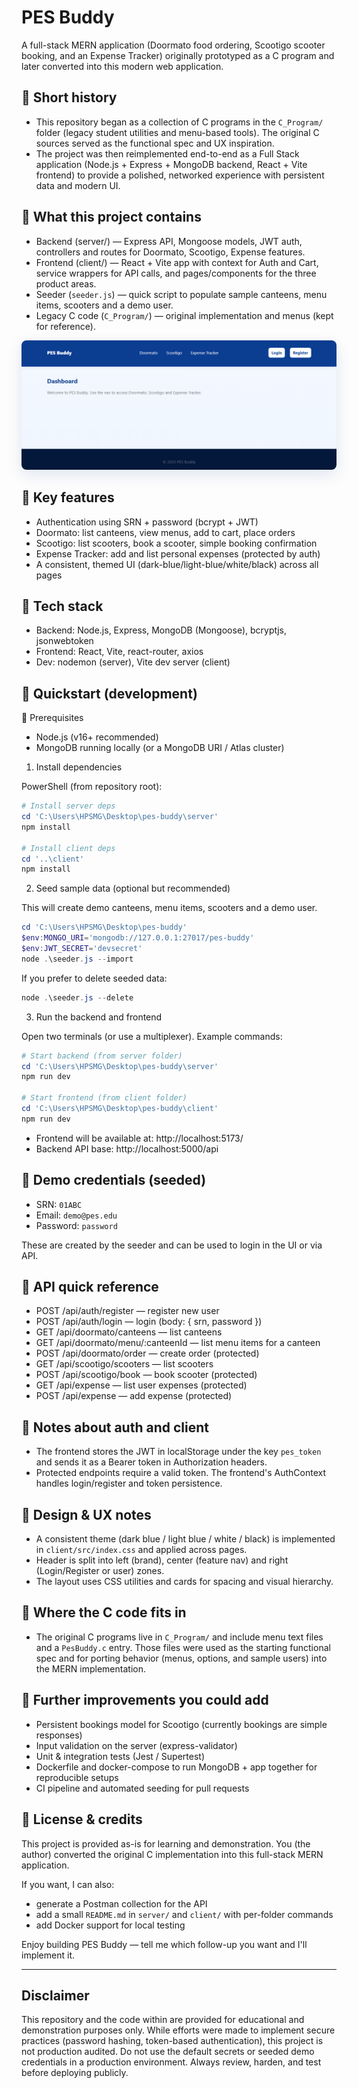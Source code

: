# PES Buddy

A full-stack MERN application (Doormato food ordering, Scootigo scooter booking, and an Expense Tracker) originally prototyped as a C program and later converted into this modern web application.

🔵 Short history
---------------
- This repository began as a collection of C programs in the `C_Program/` folder (legacy student utilities and menu-based tools). The original C sources served as the functional spec and UX inspiration.
- The project was then reimplemented end-to-end as a Full Stack application (Node.js + Express + MongoDB backend, React + Vite frontend) to provide a polished, networked experience with persistent data and modern UI.

🔵 What this project contains
-------------------------
- Backend (server/) — Express API, Mongoose models, JWT auth, controllers and routes for Doormato, Scootigo, Expense features.
- Frontend (client/) — React + Vite app with context for Auth and Cart, service wrappers for API calls, and pages/components for the three product areas.
- Seeder (`seeder.js`) — quick script to populate sample canteens, menu items, scooters and a demo user.
- Legacy C code (`C_Program/`) — original implementation and menus (kept for reference).

<p align="center">
	<img src="https://github.com/guru-bharadwaj20/PES_Buddy/blob/main/Preview.png" alt="PES Buddy preview" style="max-width:100%;border-radius:8px;box-shadow:0 8px 24px rgba(11,61,145,0.12)" />
</p>

🔵 Key features
------------
- Authentication using SRN + password (bcrypt + JWT)
- Doormato: list canteens, view menus, add to cart, place orders
- Scootigo: list scooters, book a scooter, simple booking confirmation
- Expense Tracker: add and list personal expenses (protected by auth)
- A consistent, themed UI (dark-blue/light-blue/white/black) across all pages

🔵 Tech stack
----------
- Backend: Node.js, Express, MongoDB (Mongoose), bcryptjs, jsonwebtoken
- Frontend: React, Vite, react-router, axios
- Dev: nodemon (server), Vite dev server (client)

🔵 Quickstart (development)
------------------------
🔵 Prerequisites
- Node.js (v16+ recommended)
- MongoDB running locally (or a MongoDB URI / Atlas cluster)

1) Install dependencies

PowerShell (from repository root):

```powershell
# Install server deps
cd 'C:\Users\HPSMG\Desktop\pes-buddy\server'
npm install

# Install client deps
cd '..\client'
npm install
```

2) Seed sample data (optional but recommended)

This will create demo canteens, menu items, scooters and a demo user.

```powershell
cd 'C:\Users\HPSMG\Desktop\pes-buddy'
$env:MONGO_URI='mongodb://127.0.0.1:27017/pes-buddy'
$env:JWT_SECRET='devsecret'
node .\seeder.js --import
```

If you prefer to delete seeded data:

```powershell
node .\seeder.js --delete
```

3) Run the backend and frontend

Open two terminals (or use a multiplexer). Example commands:

```powershell
# Start backend (from server folder)
cd 'C:\Users\HPSMG\Desktop\pes-buddy\server'
npm run dev

# Start frontend (from client folder)
cd 'C:\Users\HPSMG\Desktop\pes-buddy\client'
npm run dev
```

- Frontend will be available at: http://localhost:5173/
- Backend API base: http://localhost:5000/api

🔵 Demo credentials (seeded)
-------------------------
- SRN: `01ABC`
- Email: `demo@pes.edu`
- Password: `password`

These are created by the seeder and can be used to login in the UI or via API.

🔵 API quick reference
-------------------
- POST /api/auth/register — register new user
- POST /api/auth/login — login (body: { srn, password })
- GET /api/doormato/canteens — list canteens
- GET /api/doormato/menu/:canteenId — list menu items for a canteen
- POST /api/doormato/order — create order (protected)
- GET /api/scootigo/scooters — list scooters
- POST /api/scootigo/book — book scooter (protected)
- GET /api/expense — list user expenses (protected)
- POST /api/expense — add expense (protected)

🔵 Notes about auth and client
---------------------------
- The frontend stores the JWT in localStorage under the key `pes_token` and sends it as a Bearer token in Authorization headers.
- Protected endpoints require a valid token. The frontend's AuthContext handles login/register and token persistence.

🔵 Design & UX notes
------------------
- A consistent theme (dark blue / light blue / white / black) is implemented in `client/src/index.css` and applied across pages.
- Header is split into left (brand), center (feature nav) and right (Login/Register or user) zones.
- The layout uses CSS utilities and cards for spacing and visual hierarchy.

🔵 Where the C code fits in
------------------------
- The original C programs live in `C_Program/` and include menu text files and a `PesBuddy.c` entry. Those files were used as the starting functional spec and for porting behavior (menus, options, and sample users) into the MERN implementation.

🔵 Further improvements you could add
---------------------------------
- Persistent bookings model for Scootigo (currently bookings are simple responses)
- Input validation on the server (express-validator)
- Unit & integration tests (Jest / Supertest)
- Dockerfile and docker-compose to run MongoDB + app together for reproducible setups
- CI pipeline and automated seeding for pull requests

🔵 License & credits
-----------------
This project is provided as-is for learning and demonstration. You (the author) converted the original C implementation into this full-stack MERN application.

If you want, I can also:
- generate a Postman collection for the API
- add a small `README.md` in `server/` and `client/` with per-folder commands
- add Docker support for local testing

Enjoy building PES Buddy — tell me which follow-up you want and I'll implement it.

---

Disclaimer
----------
This repository and the code within are provided for educational and demonstration purposes only. While efforts were made to implement secure practices (password hashing, token-based authentication), this project is not production audited. Do not use the default secrets or seeded demo credentials in a production environment. Always review, harden, and test before deploying publicly.
